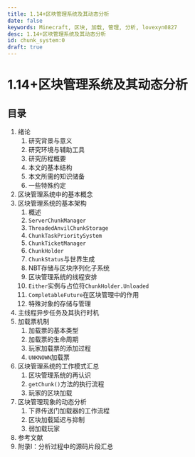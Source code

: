 ```yaml
---
title: 1.14+区块管理系统及其动态分析
date: false
keywords: Minecraft, 区块, 加载, 管理, 分析, lovexyn0827
desc: 1.14+区块管理系统及其动态分析
id: chunk_system:0
draft: true
---
```


# 1.14+区块管理系统及其动态分析

## 目录

1. 绪论
   1. 研究背景与意义
   2. 研究环境与辅助工具
   3. 研究历程概要
   4. 本文的基本结构
   5. 本文所需的知识储备
   6. 一些特殊约定
2. 区块管理系统中的基本概念
3. 区块管理系统的基本架构
   1. 概述
   3. `ServerChunkManager`
   4. `ThreadedAnvilChunkStorage`
   4. `ChunkTaskPrioritySystem`
   5. `ChunkTicketManager`
   6. `ChunkHolder`
   7. `ChunkStatus`与世界生成
   8. NBT存储与区块序列化子系统
   9. 区块管理系统的线程安排
   10. `Either`实例与占位符`ChunkHolder.Unloaded`
   11. `CompletableFuture`在区块管理中的作用
   12. 特殊对象的存储与管理
4. 主线程异步任务及其执行时机
5. 加载票机制
   1. 加载票的基本类型
   2. 加载票的生命周期
   3. 玩家加载票的添加过程
   4. `UNKNOWN`加载票
6. 区块管理系统的工作模式汇总
   1. 区块管理系统的再认识
   2. `getChunk()`方法的执行流程
   3. 玩家的区块加载
7. 区块管理现象的动态分析
   1. 下界传送门加载器的工作流程
   2. 区块加载延迟与抑制
   3. 弱加载玩家
8. 参考文献
9. 附录I：分析过程中的源码片段汇总